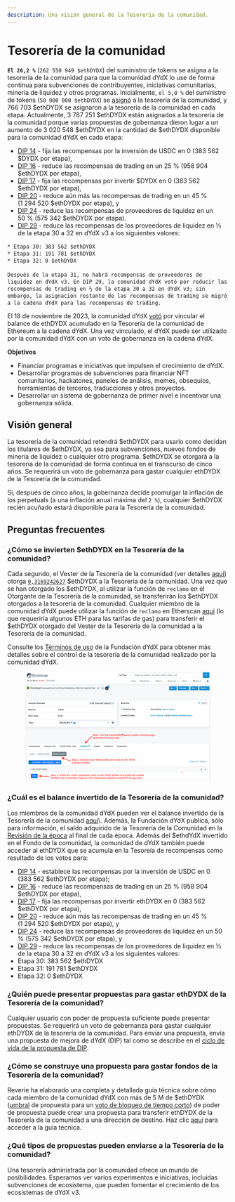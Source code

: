 ```yaml
---
description: Una visión general de la Tesorería de la comunidad.
---
```


# Tesorería de la comunidad

**`El 26,2 %`** (`262 550 949 $ethDYDX`) del suministro de tokens se asigna a la tesorería de la comunidad para que la comunidad dYdX lo use de forma continua para subvenciones de contribuyentes, iniciativas comunitarias, minería de liquidez y otros programas. Inicialmente, `el 5,0 %` del suministro de tokens (`50 000 000 $ethDYDX`) se [asignó](https://docs.dydx.community/dydx-governance/start-here/dydx-allocations) a la tesorería de la comunidad, y 766 703 $ethDYDX se asignaron a la tesorería de la comunidad en cada etapa. Actualmente, 3 787 251 $ethDYDX están asignados a la tesorería de la comunidad porque varias propuestas de gobernanza dieron lugar a un aumento de 3 020 548 $ethDYDX en la cantidad de $ethDYDX disponible para la comunidad dYdX en cada etapa:

* [DIP 14](https://dydx.community/dashboard/proposal/7) - fija las recompensas por la inversión de USDC en 0 (383 562 $DYDX por etapa),
* [DIP 16](https://dydx.community/dashboard/proposal/8) - reduce las recompensas de trading en un 25 % (958 904 $ethDYDX por etapa),
* [DIP 17](https://dydx.community/dashboard/proposal/9) - fija las recompensas por invertir $DYDX en 0 (383 562 $ethDYDX por etapa),
* [DIP 20](https://dydx.community/dashboard/proposal/11) - reduce aún más las recompensas de trading en un 45 % (1 294 520 $ethDYDX por etapa), y
* [DIP 24](https://github.com/dydxfoundation/dip/blob/master/content/dips/DIP-24.md) - reduce las recompensas de proveedores de liquidez en un 50 % (575 342 $ethDYDX por etapa).
*    [DIP 29](https://dydx.community/dashboard/proposal/16) - reduce las recompensas de los proveedores de liquidez en ⅓ de la etapa 30 a 32 en dYdX v3 a los siguientes valores:

    * Etapa 30: 383 562 $ethDYDX
    * Etapa 31: 191 781 $ethDYDX
    * Etapa 32: 0 $ethDYDX

    Después de la etapa 31, no habrá recompensas de proveedores de liquidez en dYdX v3. En DIP 29, la comunidad dYdX votó por reducir las recompensas de trading en ⅓ de la etapa 30 a 32 en dYdX v3; sin embargo, la asignación restante de las recompensas de trading se migró a la cadena dYdX para las recompensas de trading.

El 18 de noviembre de 2023, la comunidad dYdX [votó](https://dydx.community/dashboard/proposal/16) por vincular el balance de ethDYDX acumulado en la Tesorería de la comunidad de Ethereum a la cadena dYdX. Una vez vinculado, el dYdX puede ser utilizado por la comunidad dYdX con un voto de gobernanza en la cadena dYdX.



**Objetivos**

* Financiar programas e iniciativas que impulsen el crecimiento de dYdX.
* Desarrollar programas de subvenciones para financiar NFT comunitarios, hackatones, paneles de análisis, memes, obsequios, herramientas de terceros, traducciones y otros proyectos.
* Desarrollar un sistema de gobernanza de primer nivel e incentivar una gobernanza sólida.

## Visión general

La tesorería de la comunidad retendrá $ethDYDX para usarlo como decidan los titulares de $ethDYDX, ya sea para subvenciones, nuevos fondos de minería de liquidez o cualquier otro programa. $ethDYDX se otorgará a la tesorería de la comunidad de forma continua en el transcurso de cinco años. Se requerirá un voto de gobernanza para gastar cualquier ethDYDX de la Tesorería de la comunidad.

Si, después de cinco años, la gobernanza decide promulgar la inflación de los perpetuals (a una inflación anual máxima del `2 %`), cualquier $ethDYDX recién acuñado estará disponible para la Tesorería de la comunidad.

## Preguntas frecuentes

### ¿Cómo se invierten $ethDYDX en la Tesorería de la comunidad?

Cada segundo, el Vester de la Tesorería de la comunidad (ver detalles [aquí](https://docs.dydx.community/dydx-governance/resources/technical-overview#governance-architecture-overview)) otorga [`0,3169242627`](tel:03169242627) $ethDYDX a la Tesorería de la comunidad. Una vez que se han otorgado los $ethDYDX, al utilizar la función de `reclamo` en el Otorgante de la Tesorería de la comunidad, se transferirán los $ethDYDX otorgados a la tesorería de la comunidad. Cualquier miembro de la comunidad dYdX puede utilizar la función de `reclamo` en Etherscan [aquí](https://etherscan.io/address/0x08a90Fe0741B7DeF03fB290cc7B273F1855767D8#writeContract) (lo que requeriría algunos ETH para las tarifas de gas) para transferir el $ethDYDX otorgado del Vester de la Tesorería de la comunidad a la Tesorería de la comunidad.

Consulte los [Términos de uso](https://dydx.foundation/terms) de la Fundación dYdX para obtener más detalles sobre el control de la tesorería de la comunidad realizado por la comunidad dYdX.

<figure><img src="../.gitbook/assets/claim-function-CT-vester.png" alt=""><figcaption></figcaption></figure>

### ¿Cuál es el balance invertido de la Tesorería de la comunidad?

Los miembros de la comunidad dYdX pueden ver el balance invertido de la Tesorería de la comunidad [aquí](https://dydx.shippooor.xyz/)\\. Además, la Fundación dYdX publica, sólo para información, el saldo adquirido de la Tesorería de la Comunidad en la [Revisión de la época](https://dydx.foundation/blog) al final de cada época. Además del $ethdYdX invertido en el Fondo de la comunidad, la comunidad de dYdX también puede acceder al ethDYDX que se acumula en la Tesoreía de recompensas como resultado de los votos para:

* [DIP 14](https://dydx.community/dashboard/proposal/7) - establece las recompensas por la inversión de USDC en 0 (383 562 $ethDYDX por etapa);
* [DIP 16](https://dydx.community/dashboard/proposal/8) - reduce las recompensas de trading en un 25 % (958 904 $ethDYDX por etapa),
* [DIP 17](https://dydx.community/dashboard/proposal/9) - fija las recompensas por invertir ethDYDX en 0 (383 562 $ethDYDX por etapa),
* [DIP 20](https://dydx.community/dashboard/proposal/11) - reduce aún más las recompensas de trading en un 45 % (1 294 520 $ethDYDX por etapa), y
* [DIP 24](https://github.com/dydxfoundation/dip/blob/master/content/dips/DIP-24.md) - reduce las recompensas de proveedores de liquidez en un 50 % (575 342 $ethDYDX por etapa), y
*  [DIP 29](https://dydx.community/dashboard/proposal/16) - reduce las recompensas de los proveedores de liquidez en ⅓ de la etapa 30 a 32 en dYdX v3 a los siguientes valores:
  * Etapa 30: 383 562 $ethDYDX
  * Etapa 31: 191 781 $ethDYDX
  * Etapa 32: 0 $ethDYDX

### ¿Quién puede presentar propuestas para gastar ethDYDX de la Tesorería de la comunidad?

Cualquier usuario con poder de propuesta suficiente puede presentar propuestas. Se requerirá un voto de gobernanza para gastar cualquier ethDYDX de la tesorería de la comunidad. Para enviar una propuesta, envía una propuesta de mejora de dYdX (DIP) tal como se describe en el [ciclo de vida de la propuesta de DIP](../voting-and-governance/dip-proposal-lifecycle.md).

### ¿Cómo se construye una propuesta para gastar fondos de la Tesorería de la comunidad?

Reverie ha elaborado una completa y detallada guía técnica sobre cómo cada miembro de la comunidad dYdX con más de 5 M de $ethDYDX ([umbral](https://docs.dydx.community/dydx-governance/voting-and-governance/governance-parameters#timelock-parameters) de propuesta para un [voto de bloqueo de tiempo corto](https://docs.dydx.community/dydx-governance/voting-and-governance/governance-process#short-timelock-executor)) de poder de propuesta puede crear una propuesta para transferir ethDYDX de la Tesorería de la comunidad a una dirección de destino. Haz clic [aquí](https://app.gitbook.com/o/-MeNgGQU0ucT2xo4s8-T/s/-MeNfSkgj48hU0q8Zbjn/\~/changes/EyisuFjLIyJ7K9RzaTfJ/technical-guide-on-building-a-dydx-community-treasury-spending-proposal) para acceder a la guía técnica.

### ¿Qué tipos de propuestas pueden enviarse a la Tesorería de la comunidad?

Una tesorería administrada por la comunidad ofrece un mundo de posibilidades. Esperamos ver varios experimentos e iniciativas, incluidas subvenciones de ecosistema, que pueden fomentar el crecimiento de los ecosistemas de dYdX v3.
